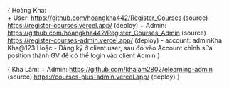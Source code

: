 {
    Hoàng Kha:  
    + User: https://github.com/hoangkha442/Register_Courses (source)
            https://register-courses.vercel.app/ (deploy)
    + Admin: https://github.com/hoangkha442/Register_Courses_Admin (source)
            https://register-courses-admin.vercel.app/  (deploy)
                - account: adminKha Kha@123
                Hoặc
                - Đăng ký ở client user, sau đó vào Account chỉnh sửa position thành GV để có thể login vào client Admin
}

{
    Kha Lâm:
    + Admin: https://github.com/khalam2802/elearning-admin (source)
            https://courses-plus-admin.vercel.app/ (deploy)
}